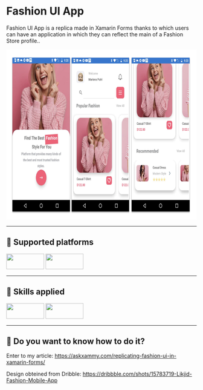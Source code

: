 # Fashion UI App

<p>Fashion UI App is a replica made in Xamarin Forms thanks to which users can have an application in which they can reflect the main of a Fashion Store profile..</p>

<p align="center">
<img src="https://github.com/LeomarisReyes/FashionUI/blob/master/Images/AskXammy_Android_FashionUI.png" height="450" width="720" title="BlueApronSample"/>
</p>

<hr />

## 📱  Supported platforms
<a target="_blank"><img src="https://img.shields.io/badge/-Android-%239fc137" height="41" width="100"></a>
<a target="_blank"><img src="https://img.shields.io/badge/-iOS-%23f8f8f8" height="41" width="100"></a>

<hr />

## 🎯  Skills  applied
<a href="https://docs.microsoft.com/en-us/xamarin/xamarin-forms/xaml/xaml-basics?WT.mc_id=DT-MVP-5003353" target="_blank"><img src="https://img.shields.io/badge/-XAML-%230f95a0" height="41" width="100"></a>
<a href="https://docs.microsoft.com/en-us/xamarin/xamarin-forms/user-interface/layouts/frame?WT.mc_id=DT-MVP-5003353" target="_blank"><img src="https://img.shields.io/badge/-Frame-%23d65e9a" height="41" width="100"></a>

<hr />

## 📒  Do you want to know how to do it?
<p> Enter to my article: <a href="https://askxammy.com/replicating-fashion-ui-in-xamarin-forms/" Target="_blank">https://askxammy.com/replicating-fashion-ui-in-xamarin-forms/</a></p>
<p> Design obteined from Dribble:  <a href="https://dribbble.com/shots/15783719-Likjid-Fashion-Mobile-App" Target="_blank">https://dribbble.com/shots/15783719-Likjid-Fashion-Mobile-App</a></p>

